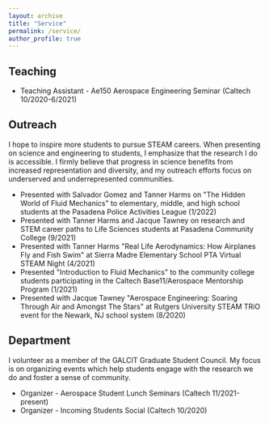 ```yaml
---
layout: archive
title: "Service"
permalink: /service/
author_profile: true
---
```


<h2>Teaching</h2>

<ul>
	<li>Teaching Assistant - Ae150 Aerospace Engineering Seminar (Caltech 10/2020-6/2021) </li>
</ul>

<h2>Outreach</h2>

I hope to inspire more students to pursue STEAM careers. When presenting on science and engineering to students, I emphasize that the research I do is accessible. I firmly believe that progress in science benefits from increased representation and diversity, and my outreach efforts focus on underserved and underrepresented communities.

<ul>
	<li>Presented with Salvador Gomez and Tanner Harms on "The Hidden World of Fluid Mechanics" to elementary, middle, and high school students at the Pasadena Police Activities League (1/2022)</li>
	<li>Presented with Tanner Harms and Jacque Tawney on research and STEM career paths to Life Sciences students at Pasadena Community College (9/2021)</li>
	<li>Presented with Tanner Harms "Real Life Aerodynamics: How Airplanes Fly and Fish Swim" at Sierra Madre Elementary School PTA Virtual STEAM Night (4/2021)</li>
	<li>Presented "Introduction to Fluid Mechanics" to the community college students participating in the Caltech Base11/Aerospace Mentorship Program (1/2021)</li>
	<li>Presented with Jacque Tawney "Aerospace Engineering: Soaring Through Air and Amongst The Stars" at Rutgers University STEAM TRiO event for the Newark, NJ school system (8/2020)</li>
</ul>


<h2>Department</h2>
I volunteer as a member of the GALCIT Graduate Student Council. My focus is on organizing events which help students engage with the research we do and foster a sense of community.
<ul>
	<li>Organizer - Aerospace Student Lunch Seminars (Caltech 11/2021-present) </li>
	<li>Organizer - Incoming Students Social (Caltech 10/2020) </li>
</ul>